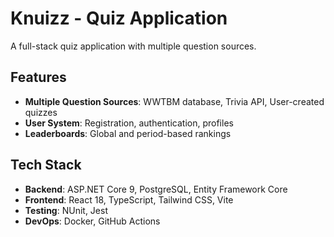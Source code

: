 # Knuizz - Quiz Application

A full-stack quiz application with multiple question sources.

## Features
- **Multiple Question Sources**: WWTBM database, Trivia API, User-created quizzes
- **User System**: Registration, authentication, profiles
- **Leaderboards**: Global and period-based rankings

## Tech Stack
- **Backend**: ASP.NET Core 9, PostgreSQL, Entity Framework Core
- **Frontend**: React 18, TypeScript, Tailwind CSS, Vite
- **Testing**: NUnit, Jest
- **DevOps**: Docker, GitHub Actions
